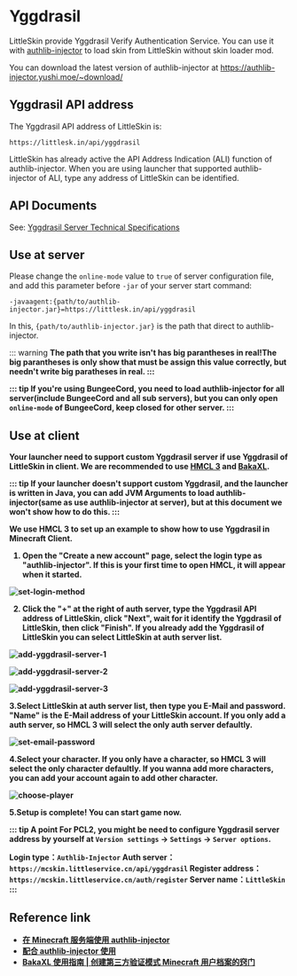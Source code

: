 # Yggdrasil

LittleSkin provide Yggdrasil Verify Authentication Service. You can use it with [authlib-injector](https://github.com/yushijinhun/authlib-injector) to load skin from LittleSkin without skin loader mod.

You can download the latest version of authlib-injector at <https://authlib-injector.yushi.moe/~download/>

## Yggdrasil API address

The Yggdrasil API address of LittleSkin is:

```
https://littlesk.in/api/yggdrasil
```

LittleSkin has already active the API Address Indication (ALI) function of authlib-injector. When you are using launcher that supported authlib-injector of ALI, type any address of LittleSkin can be identified.

## API Documents

See: [Yggdrasil Server Technical Specifications](https://github.com/yushijinhun/authlib-injector/wiki/Yggdrasil%E6%9C%8D%E5%8A%A1%E7%AB%AF%E6%8A%80%E6%9C%AF%E8%A7%84%E8%8C%83)

## Use at server

Please change the `online-mode` value to `true` of server configuration file, and add this parameter before `-jar` of your server start command:

```
-javaagent:{path/to/authlib-injector.jar}=https://littlesk.in/api/yggdrasil
```

In this, `{path/to/authlib-injector.jar}` is the path that direct to authlib-injector.


::: warning
<strong>The path that you write isn't has big parantheses in real!<strong>The big parantheses is only show that must be assign this value correctly, but needn't write big paratheses in real.
:::

::: tip
If you're using BungeeCord, you need to load authlib-injector for all server(include BungeeCord and all sub servers), but you can only open `online-mode` of BungeeCord, keep closed for other server.
:::

## Use at client

Your launcher need to support custom Yggdrasil server if use Yggdrasil of LittleSkin in client. We are recommended to use [HMCL 3](https://www.mcbbs.net/thread-142335-1-1.html) and [BakaXL](https://www.mcbbs.net/thread-512144-1-1.html).

::: tip
If your launcher doesn't support custom Yggdrasil, and the launcher is written in Java, you can add JVM Arguments to load authlib-injector(same as use authlib-injector at server), but at this document we won't show how to do this.
:::

We use HMCL 3 to set up an example to show how to use Yggdrasil in Minecraft Client.
  
1. Open the "Create a new account" page, select the login type as "authlib-injector".
If this is your first time to open HMCL, it will appear when it started.

![set-login-method](./assets/yggdrasil/set-login-method.png)

2. Click the "+" at the right of auth server, type the Yggdrasil API address of LittleSkin, click "Next", wait for it identify the Yggdrasil of LittleSkin, then click "Finish".
If you already add the Yggdrasil of LittleSkin you can select LittleSkin at auth server list.

![add-yggdrasil-server-1](./assets/yggdrasil/add-yggdrasil-server-1.png)

![add-yggdrasil-server-2](./assets/yggdrasil/add-yggdrasil-server-2.png)

![add-yggdrasil-server-3](./assets/yggdrasil/add-yggdrasil-server-3.png)

3.Select LittleSkin at auth server list, then type you E-Mail and password. "Name" is the E-Mail address of your LittleSkin account.
If you only add a auth server, so HMCL 3 will select the only auth server defaultly.

![set-email-password](./assets/yggdrasil/set-email-password.png)

4.Select your character.
If you only have a character, so HMCL 3 will select the only character defaultly.
If you wanna add more characters, you can add your account again to add other character.

![choose-player](./assets/yggdrasil/choose-player.png)

5.Setup is complete! You can start game now.

::: tip A point
For PCL2, you might be need to configure Yggdrasil server address by yourself at `Version settings` → `Settings` → `Server options`.

Login type：`Authlib-Injector`
Auth server：`https://mcskin.littleservice.cn/api/yggdrasil`
Register address：`https://mcskin.littleservice.cn/auth/register`
Server name：`LittleSkin`
:::

## Reference link

- [在 Minecraft 服务端使用 authlib-injector](https://github.com/yushijinhun/authlib-injector/wiki/%E5%9C%A8-Minecraft-%E6%9C%8D%E5%8A%A1%E7%AB%AF%E4%BD%BF%E7%94%A8-authlib-injector)
- [配合 authlib-injector 使用](https://github.com/bs-community/yggdrasil-api/wiki/0x03-配合-authlib-injector-使用)
- [BakaXL 使用指南 | 创建第三方验证模式 Minecraft 用户档案的窍门](https://www.bilibili.com/video/BV1W741197Bv)
